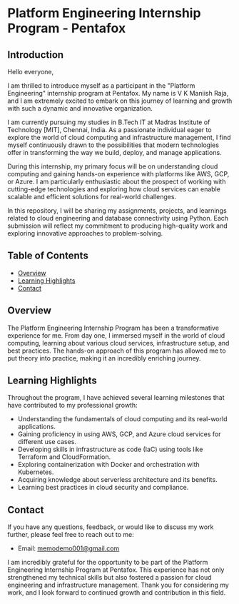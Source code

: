 # Platform Engineering Internship Program - Pentafox

## Introduction

Hello everyone,

I am thrilled to introduce myself as a participant in the "Platform Engineering" internship program at Pentafox. My name is V K Maniish Raja, and I am extremely excited to embark on this journey of learning and growth with such a dynamic and innovative organization.

I am currently pursuing my studies in B.Tech IT at Madras Institute of Technology [MIT], Chennai, India. As a passionate individual eager to explore the world of cloud computing and infrastructure management, I find myself continuously drawn to the possibilities that modern technologies offer in transforming the way we build, deploy, and manage applications.

During this internship, my primary focus will be on understanding cloud computing and gaining hands-on experience with platforms like AWS, GCP, or Azure. I am particularly enthusiastic about the prospect of working with cutting-edge technologies and exploring how cloud services can enable scalable and efficient solutions for real-world challenges.

In this repository, I will be sharing my assignments, projects, and learnings related to cloud engineering and database connectivity using Python. Each submission will reflect my commitment to producing high-quality work and exploring innovative approaches to problem-solving.

## Table of Contents

- [Overview](#overview)
- [Learning Highlights](#learning-highlights)
- [Contact](#contact)

## Overview

The Platform Engineering Internship Program has been a transformative experience for me. From day one, I immersed myself in the world of cloud computing, learning about various cloud services, infrastructure setup, and best practices. The hands-on approach of this program has allowed me to put theory into practice, making it an incredibly enriching journey.


## Learning Highlights

Throughout the program, I have achieved several learning milestones that have contributed to my professional growth:

- Understanding the fundamentals of cloud computing and its real-world applications.
- Gaining proficiency in using AWS, GCP, and Azure cloud services for different use cases.
- Developing skills in infrastructure as code (IaC) using tools like Terraform and CloudFormation.
- Exploring containerization with Docker and orchestration with Kubernetes.
- Acquiring knowledge about serverless architecture and its benefits.
- Learning best practices in cloud security and compliance.

## Contact

If you have any questions, feedback, or would like to discuss my work further, please feel free to reach out to me:

- Email: [memodemo001@gmail.com](mailto:memodemo001@gmail.com)

I am incredibly grateful for the opportunity to be part of the Platform Engineering Internship Program at Pentafox. This experience has not only strengthened my technical skills but also fostered a passion for cloud engineering and infrastructure management. Thank you for considering my work, and I look forward to continued growth and contribution in this field.